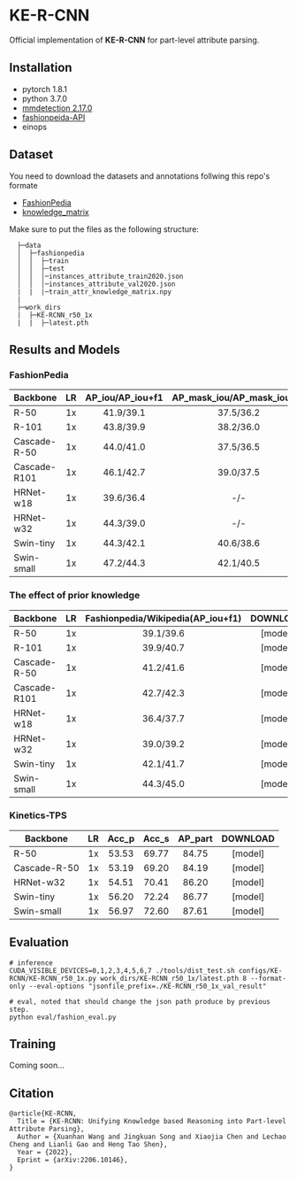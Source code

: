 # KE-R-CNN

Official implementation of **KE-R-CNN** for part-level attribute parsing.

## Installation
- pytorch 1.8.1
- python 3.7.0
- [mmdetection 2.17.0](https://mmdetection.readthedocs.io/en/latest/get_started.html#installation)
- [fashionpeida-API](https://github.com/KMnP/fashionpedia-api)
- einops

## Dataset
You need to download the datasets and annotations follwing this repo's formate

- [FashionPedia](https://github.com/cvdfoundation/fashionpedia)
- [knowledge_matrix](https://drive.google.com/file/d/1m1ycDqK6wvdvlLwz7jyyAuIGjyhdggBe/view?usp=sharing)

Make sure to put the files as the following structure:

```
  ├─data
  │  ├─fashionpedia
  │  │  ├─train
  │  │  ├─test
  │  │  │─instances_attribute_train2020.json
  │  │  │─instances_attribute_val2020.json
  |  |  |─train_attr_knowledge_matrix.npy
  |
  ├─work_dirs
  |  ├─KE-RCNN_r50_1x
  |  |  ├─latest.pth
  ```

## Results and Models

### FashionPedia

|  Backbone    |  LR  | AP_iou/AP_iou+f1 | AP_mask_iou/AP_mask_iou+f1 | DOWNLOAD |
|--------------|:----:|:----------------:|:--------------------------:|:--------:|
|  R-50        |  1x  | 41.9/39.1        | 37.5/36.2                  |[model](https://drive.google.com/file/d/1-m83sJcu9fsRNE4pNTBLmkOB8cKhPyCK/view?usp=sharing)|
|  R-101       |  1x  | 43.8/39.9        | 38.2/36.0                  |[model](https://drive.google.com/file/d/1Zqa7ziBKUe3-t419dsLq6ihtYUfFLHhr/view?usp=sharing)|
|  Cascade-R-50|  1x  | 44.0/41.0        | 37.5/36.5                  |[model](https://drive.google.com/file/d/1ze5lPXf83PlVEWN6WfdLsOaxDdJkvZHr/view?usp=sharing)|
|  Cascade-R101|  1x  | 46.1/42.7        | 39.0/37.5                  |[model]  |
|  HRNet-w18   |  1x  | 39.6/36.4        | -/-                        |[model]  |
|  HRNet-w32   |  1x  | 44.3/39.0        | -/-                        |[model]  |
|  Swin-tiny   |  1x  | 44.3/42.1        | 40.6/38.6                  |[model](https://drive.google.com/file/d/1Y_yVRp7G6E07Mty8TIEWJe7a4dQXl44E/view?usp=sharing)|
|  Swin-small  |  1x  | 47.2/44.3        | 42.1/40.5                  |[model]  |

### The effect of prior knowledge

|  Backbone    |  LR  | Fashionpedia/Wikipedia(AP_iou+f1) | DOWNLOAD |
|--------------|:----:|:---------------------------------:|:--------:|
|  R-50        |  1x  | 39.1/39.6                         |[model]   |
|  R-101       |  1x  | 39.9/40.7                         |[model]   |
|  Cascade-R-50|  1x  | 41.2/41.6                         |[model]   |
|  Cascade-R101|  1x  | 42.7/42.3                         |[model]   |
|  HRNet-w18   |  1x  | 36.4/37.7                         |[model]   |
|  HRNet-w32   |  1x  | 39.0/39.2                         |[model]   |
|  Swin-tiny   |  1x  | 42.1/41.7                         |[model]   |
|  Swin-small  |  1x  | 44.3/45.0                         |[model]   |

### Kinetics-TPS
|  Backbone    |  LR  | Acc_p            | Acc_s        |AP_part      | DOWNLOAD |
|--------------|:----:|:----------------:|:------------:|:-----------:|:--------:|
|  R-50        |  1x  | 53.53            | 69.77        | 84.75       |[model]   |
|  Cascade-R-50|  1x  | 53.19            | 69.20        | 84.19       |[model]   |
|  HRNet-w32   |  1x  | 54.51            | 70.41        | 86.20       |[model]   |
|  Swin-tiny   |  1x  | 56.20            | 72.24        | 86.77       |[model]   |
|  Swin-small  |  1x  | 56.97            | 72.60        | 87.61       |[model]   |

## Evaluation
```
# inference
CUDA_VISIBLE_DEVICES=0,1,2,3,4,5,6,7 ./tools/dist_test.sh configs/KE-RCNN/KE-RCNN_r50_1x.py work_dirs/KE-RCNN_r50_1x/latest.pth 8 --format-only --eval-options "jsonfile_prefix=./KE-RCNN_r50_1x_val_result"

# eval, noted that should change the json path produce by previous step.
python eval/fashion_eval.py
```

## Training

Coming soon...

## Citation
```
@article{KE-RCNN,
  Title = {KE-RCNN: Unifying Knowledge based Reasoning into Part-level Attribute Parsing},
  Author = {Xuanhan Wang and Jingkuan Song and Xiaojia Chen and Lechao Cheng and Lianli Gao and Heng Tao Shen},
  Year = {2022},
  Eprint = {arXiv:2206.10146},
}
```
